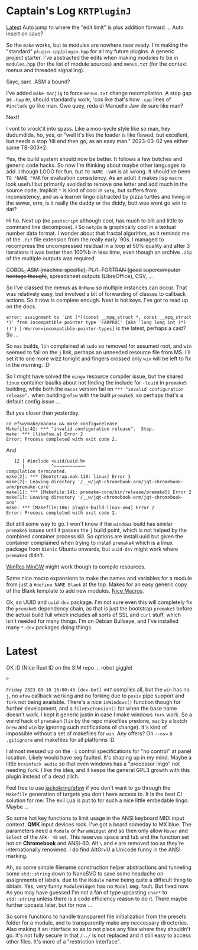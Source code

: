 # Captain's Log `KRTPluginJ`

[Latest](#latest) Auto jump to where the "edit limit" is plus addition forward ... Auto insert on save?

So the `make` works, but te modules are nowhere near ready. I'm making the "standard" `plugin.cpp`/`plugin.hpp` for all my future plugins. A generic project starter. I've abstracted the edits when making modules to be in `modules.hpp` (for the list of module sources) and `menus.txt` (for the context menus and threaded signalling).

Sayc, sarc .ASM a bound?

I've added `make macjig` to force `menus.txt` change recompilation. A stop gap as `.hpp` er, should standardly work, 'cos like that's how `.cpp` lines of `#include` go like man. Owe quey, reda di Manuelle Jaw de sure like man?

Next!

I vont to vrock'it into spass. Like a moo-sycle style like so man, hey dudumdida, ho, yes, or "well it's like the loader is like flawed, but excellent, but needs a stop 'till end then go, as an easy man." 2023-03-02 yes either same TB-303*2.

Yes, the build system should now be better. It follows a few botches and generic code hacks. So now I'm thinking about maybe other languages to add. I though LOGO for fun, but `TO NAME :VAR` is all wrong. It should've been `TO "NAME "VAR` for evaluation consistency. As an adult it makes lisp `macro` look useful but primarily avoided to remove one letter and add much in the source code. Implicit `"` is kind of cool in `setq`, but suffers from inconsistency, and as a learner lingo distracted by pizza turtles and living in the sewer, erm, is it really the daddy or the diddy, butt wee wont go win to dat?

Hi ho. Next up (no `postscript` although cool, has much to  blit and little to command line decompose).  ~~I~~ So `netpbm` is graphically cool in a textual number data format. I wonder about that fractal algorithm, as it reminds me of the `.fif` file extension from the really early '90s. I managed to recompress the uncompressed residual in a loop at 50% quality and after 3 iterations it was better than 100%b in less time, even though an archive `.zip` of the multiple outputs was required.

~~COBOL, ASM (machine specific), PL/1, FORTRAN (good supercomputer heritage though)~~, spreadsheet outputs (LibreOffice), CSV, ...

So I've classed the menus as `OnMenu` so multiple instances can occur. That was relatively easy, but involved a bit of forwarding of classes to callback actions. So it now is complete enough. Next is hot keys. I've got to read up on the docs.

`error: assignment to 'int (*)(const __mpq_struct *, const __mpq_struct *)' from incompatible pointer type 'FARPROC' {aka 'long long int (*)()'} [-Werror=incompatible-pointer-types]` is the latest, perhaps a cast? So ...

So `mac` builds, `lin` complained at `sudo` so removed for assumed root, and `win` seemed to fail on the `j` link, perhaps an unneeded resource file from MS. I'll set it to one more wizz tonight and fingers crossed only `win` will be left to fix in the morning. :D

So I might have solved the `mingw` resource compiler issue, but the shared `linux` container baulks about not finding the include for `-luuid` in `premake5` building, while both the `macos` version fail on `*** "invalid configuration release".` when building `efsw` with the built `premake5`, so perhaps that's a default config issue ...

But yes closer than yesterday.

```
cd efsw/make/macosx && make config=release
Makefile:42: *** "invalid configuration release".  Stop.
make: *** [libefsw.a] Error 2
Error: Process completed with exit code 2.
```

And

```
   12 | #include <uuid/uuid.h>
      |          ^~~~~~~~~~~~~
compilation terminated.
make[2]: *** [Bootstrap.mak:110: linux] Error 1
make[2]: Leaving directory '/__w/jqt-chromebook-arm/jqt-chromebook-arm/premake-core'
make[1]: *** [Makefile:141: premake-core/bin/release/premake5] Error 2
make[1]: Leaving directory '/__w/jqt-chromebook-arm/jqt-chromebook-arm'
make: *** [Makefile:186: plugin-build-linux-x64] Error 2
Error: Process completed with exit code 2.
```

But still some way to go. I won't know if the `windows` build has similar `premake5` issues until it passes the `j` build point, which is not helped by the combined container process kill. So options are install uuid but given the container complained when trying to install `premake4` which is a linux package from `bionic` Ubuntu onwards, but `uuid-dev` might work where `premake4` didn't.

[WinRes MinGW](https://blog.didierstevens.com/2018/09/17/quickpost-compiling-exes-and-resources-with-mingw-on-kali/) might work though to compile resources.

Some nice macro expansions to make the names and variables for a module from just a `#define NAME Blank` at the top. Makes for an easy generic copy of the Blank template to add new modules. [Nice Macros](https://www.iar.com/knowledge/learn/programming/advanced-preprocessor-tips-and-tricks/).

Ok, so UUID and `uuid-dev` package. I'm not sure even this will completely fix the `premake5` dependency chain, as that is just the bootstrap `premake5` before the actual build full which includes all sorts of SSL and `curl` stuff, which isn't needed for many things. I'm on Debian Bullseye, and I've installed many `*-dev` packages doing things.

# Latest

OK :D (Nice Rust ID on the SIM repo ... robot giggle)

`>`

`Friday 2023-03-10 16:00:43 [dev-bot] #47` compiles all, but the `win` has no `j`, no `efsw` callback working and no forking due to `posix` pipe support and `fork` not being available. There's a nice `isWindows()` function though for further development, and a `fileExeTension()` for when the base name doesn't work. I kept it generic justin in case I make windows `fork` work. So a weird hack of `premake4` (`lin` by the repo makefiles predone, `mac` by a botch `brew` and `win` by ignoring such notifications of change). It's kind of impossible without a set of makefiles for `win`. Any offers? Oh `--os=` a `.gitignore` and makefiles for all platforms :D.

I almost messed up on the `-1` control specifications for "no control" at panel location. Likely would have seg faulted. It's shaping up in my mind. Maybe a little `brainfuck audio` so that even windows has a "processor lingo" not needing `fork`. I like the idea, and it keeps the general GPL3 growth with this plugin instead of a dead zilch.

Feel free to use [jackokring/efsw](https://github.com/jackokring/efsw) if you don't want to go through the `Makefile` generation of targets you don't have access to. It is the best CI solution for me. The evil Lua is put to for such a nice little embedable lingo. Maybe ...

So some hot key functions to limit usage in the ANSI keyboard MIDI input context. **QMK** input devices rock. I've got a board someday to MX blue. The parameters need a `Module` or `ParamWidget` and so then only allow `Hover` and `Select` of the `AFK-'48` set. This reserves space and tab and the function set not on **Chromebook** and ANSI-60. Alt `\` and `#` are removed too as they're internationally renowned. I do find AltGr+U a Unicode funny in the ANSI marking. 

Ah, so some simple filename construction helper abstractions and tunneling some `std::string` down to NanoSVG to save some headache on assignments of labels, due to the `Module` name being quite a difficult thing to obtain. Yes, very funny `ModuleWidget` has no `Model` seg. fault. But fixed now. As you may have guessed I'm not a fan of type upcasting `char*` to `std::string` unless there is a code efficiency reason to do it. There maybe further upcasts later, but for now ...

So some functions to handle transparent file initialization from the presets folder for a module, and to transparently make any neccessary directories. Also making it an interface so as to not place any files where they shouldn't go. It's not fully secure in that `/../` is not replaced and it still easy to access other files. It's more of a "restriction interface".
